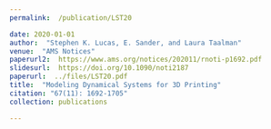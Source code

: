 ```yaml
---
permalink:  /publication/LST20

date: 2020-01-01
author:  "Stephen K. Lucas, E. Sander, and Laura Taalman"
venue:  "AMS Notices"
paperurl2:  https://www.ams.org/notices/202011/rnoti-p1692.pdf
slidesurl:  https://doi.org/10.1090/noti2187
paperurl:  ../files/LST20.pdf
title:  "Modeling Dynamical Systems for 3D Printing"
citation: "67(11): 1692-1705"
collection: publications

---
```

